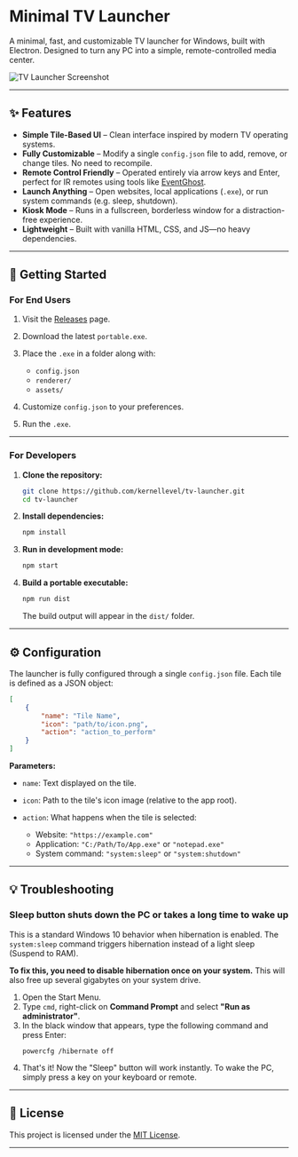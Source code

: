 # Minimal TV Launcher

A minimal, fast, and customizable TV launcher for Windows, built with Electron. Designed to turn any PC into a simple, remote-controlled media center.

![TV Launcher Screenshot](https://ltdfoto.ru/images/2025/07/17/image5700554897f98202.png)

---

## ✨ Features

- **Simple Tile-Based UI** – Clean interface inspired by modern TV operating systems.
- **Fully Customizable** – Modify a single `config.json` file to add, remove, or change tiles. No need to recompile.
- **Remote Control Friendly** – Operated entirely via arrow keys and Enter, perfect for IR remotes using tools like [EventGhost](http://www.eventghost.net/).
- **Launch Anything** – Open websites, local applications (`.exe`), or run system commands (e.g. sleep, shutdown).
- **Kiosk Mode** – Runs in a fullscreen, borderless window for a distraction-free experience.
- **Lightweight** – Built with vanilla HTML, CSS, and JS—no heavy dependencies.

---

## 🚀 Getting Started

### For End Users

1. Visit the [Releases](https://github.com/kernellevel/tv-launcher/releases) page.
2. Download the latest `portable.exe`.
3. Place the `.exe` in a folder along with:

   - `config.json`
   - `renderer/`
   - `assets/`

4. Customize `config.json` to your preferences.
5. Run the `.exe`.

---

### For Developers

1. **Clone the repository:**

   ```bash
   git clone https://github.com/kernellevel/tv-launcher.git
   cd tv-launcher
   ```

2. **Install dependencies:**

   ```bash
   npm install
   ```

3. **Run in development mode:**

   ```bash
   npm start
   ```

4. **Build a portable executable:**

   ```bash
   npm run dist
   ```

   The build output will appear in the `dist/` folder.

---

## ⚙️ Configuration

The launcher is fully configured through a single `config.json` file. Each tile is defined as a JSON object:

```json
[
	{
		"name": "Tile Name",
		"icon": "path/to/icon.png",
		"action": "action_to_perform"
	}
]
```

**Parameters:**

- `name`: Text displayed on the tile.
- `icon`: Path to the tile's icon image (relative to the app root).
- `action`: What happens when the tile is selected:

  - Website: `"https://example.com"`
  - Application: `"C:/Path/To/App.exe"` or `"notepad.exe"`
  - System command: `"system:sleep"` or `"system:shutdown"`

---

## 💡 Troubleshooting

### Sleep button shuts down the PC or takes a long time to wake up

This is a standard Windows 10 behavior when hibernation is enabled. The `system:sleep` command triggers hibernation instead of a light sleep (Suspend to RAM).

**To fix this, you need to disable hibernation once on your system.** This will also free up several gigabytes on your system drive.

1.  Open the Start Menu.
2.  Type `cmd`, right-click on **Command Prompt** and select **"Run as administrator"**.
3.  In the black window that appears, type the following command and press Enter:
    ```
    powercfg /hibernate off
    ```
4.  That's it! Now the "Sleep" button will work instantly. To wake the PC, simply press a key on your keyboard or remote.

---

## 📝 License

This project is licensed under the [MIT License](./LICENSE).

---
